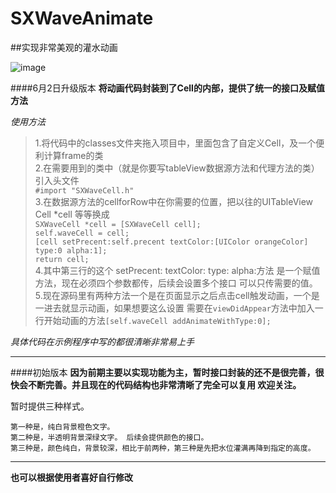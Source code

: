 # SXWaveAnimate
##实现非常美观的灌水动画

![image](https://github.com/dsxNiubility/SXWaveAnimate/raw/master/screenshots/waveAnimate.gif)

####6月2日升级版本
**将动画代码封装到了Cell的内部，提供了统一的接口及赋值方法**

_使用方法_
>1.将代码中的classes文件夹拖入项目中，里面包含了自定义Cell，及一个便利计算frame的类<br />
2.在需要用到的类中（就是你要写tableView数据源方法和代理方法的类）引入头文件<br />`#import "SXWaveCell.h"`<br />
3.在数据源方法的cellforRow中在你需要的位置，把以往的UITableView
Cell *cell 等等换成<br />
`SXWaveCell *cell = [SXWaveCell cell];`<br />
`self.waveCell = cell;`<br />
`[cell setPrecent:self.precent textColor:[UIColor orangeColor] type:0 alpha:1];  `<br />
`return cell;`<br />
4.其中第三行的这个 setPrecent: textColor: type: alpha:方法 是一个赋值方法，现在必须四个参数都传，后续会设置多个接口 可以只传需要的值。<br />
5.现在源码里有两种方法一个是在页面显示之后点击cell触发动画，一个是一进去就显示动画，如果想要这么设置 需要在`viewDidAppear`方法中加入一行开始动画的方法`[self.waveCell addAnimateWithType:0];`

_具体代码在示例程序中写的都很清晰非常易上手_


---
####初始版本
**因为前期主要以实现功能为主，暂时接口封装的还不是很完善，很快会不断完善。并且现在的代码结构也非常清晰了完全可以复用 欢迎关注。**

暂时提供三种样式。

```
第一种是，纯白背景橙色文字。
第二种是，半透明背景深绿文字。 后续会提供颜色的接口。
第三种是，颜色纯白，背景较深，相比于前两种，第三种是先把水位灌满再降到指定的高度。
```

---
**也可以根据使用者喜好自行修改**